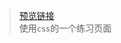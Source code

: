 > [预览链接](https://icestone.top/ExerciseExample/css%E8%BD%AE%E6%92%AD%E5%9B%BE/index.html)  
> 使用`css`的一个练习页面


